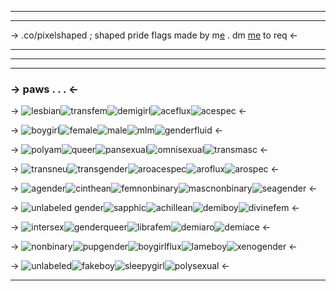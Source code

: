 ***
***
-> .co/pixelshaped ; shaped pride flags 
made by m[e](https://rentry.co/his-prince) . dm [me](https://discordid.netlify.app/?id=1122757899542859876) to req <-
***
***
***
### -> paws . . . <-
-> ![lesbian](https://cdn.discordapp.com/emojis/1120434487097041036.webp?size=40&quality=lossless)![transfem](https://cdn.discordapp.com/emojis/1120433778746196059.webp?size=40&quality=lossless)![demigirl](https://cdn.discordapp.com/emojis/1120434890106749039.webp?size=40&quality=lossless)![aceflux](https://cdn.discordapp.com/emojis/1120076876350771221.webp?size=40&quality=lossless)![acespec](https://cdn.discordapp.com/emojis/1120076859284148274.webp?size=40&quality=lossless) <-

-> ![boygirl](https://cdn.discordapp.com/emojis/1120433354517520495.webp?size=40&quality=lossless)![female](https://cdn.discordapp.com/emojis/1120433244379299900.webp?size=40&quality=lossless)![male](https://cdn.discordapp.com/emojis/1120433288805367930.webp?size=40&quality=lossless)![mlm](https://cdn.discordapp.com/emojis/1120434436949954680.webp?size=40&quality=lossless)![genderfluid](https://cdn.discordapp.com/emojis/1120434603354751118.webp?size=40&quality=lossless) <-

-> ![polyam](https://cdn.discordapp.com/emojis/1120433201928745104.webp?size=40&quality=lossless)![queer](https://cdn.discordapp.com/emojis/1120434088432640001.webp?size=40&quality=lossless)![pansexual](https://cdn.discordapp.com/emojis/1120434182250840084.webp?size=40&quality=lossless)![omnisexual](https://cdn.discordapp.com/emojis/1120434276433936406.webp?size=40&quality=lossless)![transmasc](https://cdn.discordapp.com/emojis/1120433934904340551.webp?size=40&quality=lossless) <-

-> ![transneu](https://cdn.discordapp.com/emojis/1120433645904216185.webp?size=40&quality=lossless)![transgender](https://cdn.discordapp.com/emojis/1120433707967316069.webp?size=40&quality=lossless)![aroacespec](https://cdn.discordapp.com/emojis/1127111293749444618.webp?size=40&quality=lossless)![aroflux](https://cdn.discordapp.com/emojis/1120076938384527502.webp?size=40&quality=lossless)![arospec](https://cdn.discordapp.com/emojis/1120076969275560016.webp?size=40&quality=lossless) <-

-> ![agender](https://cdn.discordapp.com/emojis/1120076905673150464.webp?size=40&quality=lossless)![cinthean](https://cdn.discordapp.com/emojis/1120434992426782771.webp?size=40&quality=lossless)![femnonbinary](https://cdn.discordapp.com/emojis/1120434683658895512.webp?size=40&quality=lossless)![mascnonbinary](https://cdn.discordapp.com/emojis/1120435234513625098.webp?size=40&quality=lossless)![seagender](https://cdn.discordapp.com/emojis/1128131535053266944.webp?size=40&quality=lossless) <-

-> ![unlabeled gender](https://cdn.discordapp.com/emojis/1120433535837286441.webp?size=40&quality=lossless)![sapphic](https://cdn.discordapp.com/emojis/1120433984153845801.webp?size=40&quality=lossless)![achillean](https://cdn.discordapp.com/emojis/1120076891634798612.webp?size=40&quality=lossless)![demiboy](https://cdn.discordapp.com/emojis/1120434970947764224.webp?size=40&quality=lossless)![divinefem](https://cdn.discordapp.com/emojis/1121932622990409818.webp?size=40&quality=lossless) <-

-> ![intersex](https://cdn.discordapp.com/emojis/1120434574380519534.webp?size=40&quality=lossless)![genderqueer](https://cdn.discordapp.com/emojis/1120434391605313732.webp?size=40&quality=lossless)![librafem](https://cdn.discordapp.com/emojis/1122960174408282293.webp?size=40&quality=lossless)![demiaro](https://cdn.discordapp.com/emojis/1120434834838405151.webp?size=40&quality=lossless)![demiace](https://cdn.discordapp.com/emojis/1120434775262515291.webp?size=40&quality=lossless) <-

-> ![nonbinary](https://cdn.discordapp.com/emojis/1120434333187055657.webp?size=40&quality=lossless)![pupgender](https://cdn.discordapp.com/emojis/1142910750457868449.webp?size=40&quality=lossless)![boygirlflux](https://cdn.discordapp.com/emojis/1128126394266816552.webp?size=40&quality=lossless)![lameboy](https://cdn.discordapp.com/emojis/1124577446788874263.webp?size=40&quality=lossless)![xenogender](https://cdn.discordapp.com/emojis/1120433432200232960.webp?size=40&quality=lossless) <-

-> ![unlabeled](https://cdn.discordapp.com/emojis/1120433598328229958.webp?size=40&quality=lossless)![fakeboy](https://cdn.discordapp.com/emojis/1124577459401150464.webp?size=40&quality=lossless)![sleepygirl](https://cdn.discordapp.com/emojis/1123672955566690314.webp?size=40&quality=lossless)![polysexual](https://cdn.discordapp.com/emojis/1120434135211720734.webp?size=40&quality=lossless) <-
***